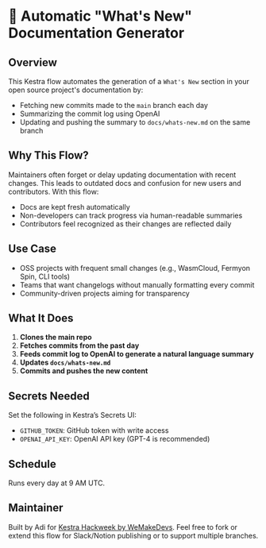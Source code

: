 # 📣 Automatic "What's New" Documentation Generator

## Overview

This Kestra flow automates the generation of a `What's New` section in your open source project's documentation by:

- Fetching new commits made to the `main` branch each day
- Summarizing the commit log using OpenAI
- Updating and pushing the summary to `docs/whats-new.md` on the same branch

## Why This Flow?

Maintainers often forget or delay updating documentation with recent changes. This leads to outdated docs and confusion for new users and contributors. With this flow:

- Docs are kept fresh automatically
- Non-developers can track progress via human-readable summaries
- Contributors feel recognized as their changes are reflected daily

## Use Case

- OSS projects with frequent small changes (e.g., WasmCloud, Fermyon Spin, CLI tools)
- Teams that want changelogs without manually formatting every commit
- Community-driven projects aiming for transparency

## What It Does

1. **Clones the main repo**
2. **Fetches commits from the past day**
3. **Feeds commit log to OpenAI to generate a natural language summary**
4. **Updates `docs/whats-new.md`** 
5. **Commits and pushes the new content**

## Secrets Needed

Set the following in Kestra’s Secrets UI:

- `GITHUB_TOKEN`: GitHub token with write access
- `OPENAI_API_KEY`: OpenAI API key (GPT-4 is recommended)

## Schedule

Runs every day at 9 AM UTC.

## Maintainer

Built by Adi for [Kestra Hackweek by WeMakeDevs](https://wemakedevs.org/). 
Feel free to fork or extend this flow for Slack/Notion publishing or to support multiple branches.
